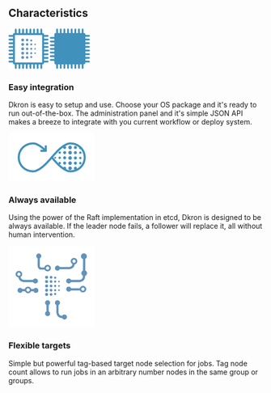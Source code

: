 <div class="container">

<h2>Characteristics</h2>

  <div id="easy-integration" class="row vertical-align">
    <img src="img/integration.png" />
    <div class="col-md-9">
      <h3>Easy integration</h3>
      <p>Dkron is easy to setup and use. Choose your OS package and it's ready to run out-of-the-box. The administration panel and it's simple JSON API makes a breeze to integrate with you current workflow or deploy system.</p>
    </div>
  </div>

  <div id="always-available" class="row vertical-align">
    <img src="img/available.png" />
    <div class="col-md-9">
      <h3>Always available</h3>
      <p>Using the power of the Raft implementation in etcd, Dkron is designed to be always available. If the leader node fails, a follower will replace it, all without human intervention.</p>
    </div>
  </div>

  <div id="flexible-targets" class="row vertical-align">
    <img src="img/targets.png" />
    <div class="col-md-9">
      <h3>Flexible targets</h3>
      <p>Simple but powerful tag-based target node selection for jobs. Tag node count allows to run jobs in an arbitrary number nodes in the same group or groups.</p>
    </div>
  </div>

</div>
